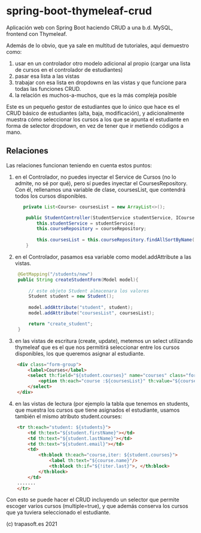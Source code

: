 # spring-boot-thymeleaf-crud
Aplicación web con Spring Boot haciendo CRUD a una b.d. MySQL, frontend con Thymeleaf. 

Además de lo obvio, que ya sale en multitud de tutoriales, aquí demuestro como:
1)  usar en un controlador otro modelo adicional al propio (cargar una lista de cursos en el controlador de estudiantes)
2)  pasar esa lista a las vistas
3)  trabajar con esa lista en dropdowns en las vistas y que funcione para todas las funciones CRUD.
4)  la relación es muchos-a-muchos, que es la más compleja posible

Este es un pequeño gestor de estudiantes que lo único que hace es el CRUD básico de estudiantes (alta, baja, modificación), y adicionalmente muestra cómo seleccionar los cursos a los que se apunta el estudiante en forma de selector dropdown, en vez de tener que ir metiendo códigos a mano.

## Relaciones

Las relaciones funcionan teniendo en cuenta estos puntos:

1) en el Controlador, no puedes inyectar el Service de Cursos (no lo admite, no sé por qué), pero sí puedes inyectar el CoursesRepository.
    Con él, rellenamos una variable de clase, coursesList, que contendrá todos los cursos disponibles.

    ```java
       private List<Course> coursesList = new ArrayList<>();

        public StudentController(StudentService studentService, ICourseRepository courseRepository) {
            this.studentService = studentService;
            this.courseRepository = courseRepository;
            
            this.coursesList = this.courseRepository.findAllSortByName();
        }
    ```
2) en el Controlador, pasamos esa variable como model.addAttribute a las vistas.
   
   ```java
    @GetMapping("/students/new")
    public String createStudentForm(Model model){
        
        // este objeto Student almacenara los valores 
        Student student = new Student();
       
        model.addAttribute("student", student);
        model.addAttribute("coursesList", coursesList);

        return "create_student";
    }   
   ```
3) en las vistas de escritura (create, update), metemos un select utilizando thymeleaf que es el que nos permitirá seleccionar entre los
    cursos disponibles, los que queremos asignar al estudiante.

```html
    <div class="form-group">
        <label>Courses</label>
        <select th:field="${student.courses}" name="courses" class="form-control" multiple="true">
            <option th:each="course :${coursesList}" th:value="${course.id}" th:text="${course.name}" />
        </select>   
    </div> 
```

4) en las vistas de lectura (por ejemplo la tabla que tenemos en students, que muestra los cursos que tiene asignados el estudiante,
    usamos también el mismo atributo student.courses:

```html
    <tr th:each="student: ${students}">
        <td th:text="${student.firstName}"></td>
        <td th:text="${student.lastName}"></td>
        <td th:text="${student.email}"></td>
        <td> 
            <th:block th:each="course,iter: ${student.courses}">
                <label th:text="${course.name}"/>
                <th:block th:if="${!iter.last}">, </th:block>
            </th:block>
        </td>
    .......
    </tr>
```

Con esto se puede hacer el CRUD incluyendo un selector que permite escoger varios cursos (multiple=true), y que además conserva los cursos que ya tuviera seleccionado el estudiante.


(c) trapasoft.es 2021